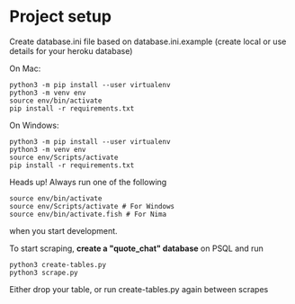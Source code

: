 Project setup
=============

Create database.ini file based on database.ini.example (create local or use details for your heroku database)

On Mac:

```
python3 -m pip install --user virtualenv
python3 -m venv env
source env/bin/activate
pip install -r requirements.txt
```

On Windows:

```
python3 -m pip install --user virtualenv
python3 -m venv env
source env/Scripts/activate
pip install -r requirements.txt
```

Heads up! Always run one of the following

```terminal
source env/bin/activate
source env/Scripts/activate # For Windows
source env/bin/activate.fish # For Nima
```

when you start development.

To start scraping, **create a "quote_chat" database** on PSQL and run

```
python3 create-tables.py
python3 scrape.py
```

Either drop your table, or run create-tables.py again between scrapes